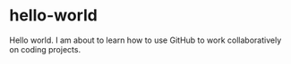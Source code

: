 # hello-world

Hello world.  I am about to learn how to use GitHub to work collaboratively on coding projects.
